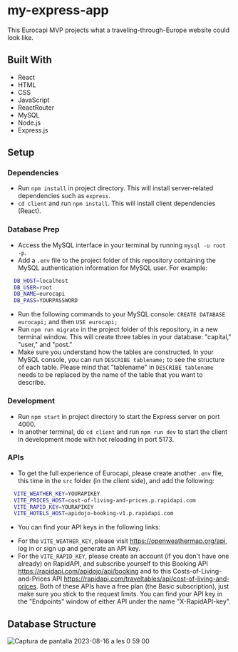 # my-express-app

This Eurocapi MVP projects what a traveling-through-Europe website could look like.

## Built With

- React
- HTML
- CSS
- JavaScript
- ReactRouter
- MySQL
- Node.js
- Express.js

## Setup

### Dependencies

- Run `npm install` in project directory. This will install server-related dependencies such as `express`.
- `cd client` and run `npm install`. This will install client dependencies (React).

### Database Prep

- Access the MySQL interface in your terminal by running `mysql -u root -p`.
- Add a `.env` file to the project folder of this repository containing the MySQL authentication information for MySQL user. For example:

```bash
  DB_HOST=localhost
  DB_USER=root
  DB_NAME=eurocapi
  DB_PASS=YOURPASSWORD
```

- Run the following commands to your MySQL console: `CREATE DATABASE eurocapi;` and then `USE eurocapi;`
- Run `npm run migrate` in the project folder of this repository, in a new terminal window. This will create three tables in your database: "capital," "user," and "post."
- Make sure you understand how the tables are constructed. In your MySQL console, you can run `DESCRIBE tablename;` to see the structure of each table. Please mind that "tablename" in `DESCRIBE tablename` needs to be replaced by the name of the table that you want to describe.

### Development

- Run `npm start` in project directory to start the Express server on port 4000.
- In another terminal, do `cd client` and run `npm run dev` to start the client in development mode with hot reloading in port 5173.

### APIs

- To get the full experience of Eurocapi, please create another `.env` file, this time in the `src` folder (in the client side), and add the following:

```bash
  VITE_WEATHER_KEY=YOURAPIKEY
  VITE_PRICES_HOST=cost-of-living-and-prices.p.rapidapi.com
  VITE_RAPID_KEY=YOURAPIKEY
  VITE_HOTELS_HOST=apidojo-booking-v1.p.rapidapi.com
```

- You can find your API keys in the following links:

* For the `VITE_WEATHER_KEY`, please visit https://openweathermap.org/api, log in or sign up and generate an API key.
* For the `VITE_RAPID_KEY`, please create an account (if you don't have one already) on RapidAPI, and subscribe yourself to this Booking API https://rapidapi.com/apidojo/api/booking and to this Costs-of-Living-and-Prices API https://rapidapi.com/traveltables/api/cost-of-living-and-prices. Both of these APIs have a free plan (the Basic subscription), just make sure you stick to the request limits. You can find your API key in the "Endpoints" window of either API under the name "X-RapidAPI-key".

## Database Structure

![Captura de pantalla 2023-08-16 a les 0 59 00](https://github.com/mariagimenezbustos/my-express-app/assets/134734638/f8e16633-6e10-4f58-bdd6-dcfa728960f2)
